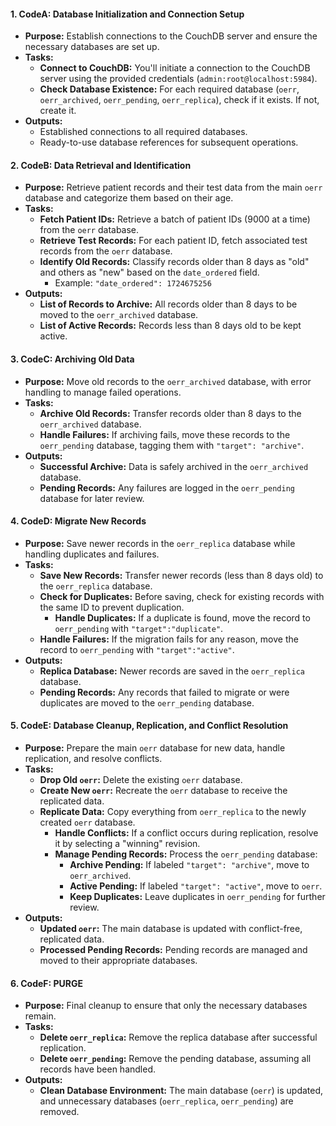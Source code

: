 
#### **1. CodeA: Database Initialization and Connection Setup**
   - **Purpose:** Establish connections to the CouchDB server and ensure the necessary databases are set up.
   - **Tasks:**
     - **Connect to CouchDB:** You'll initiate a connection to the CouchDB server using the provided credentials (`admin:root@localhost:5984`).
     - **Check Database Existence:** For each required database (`oerr`, `oerr_archived`, `oerr_pending`, `oerr_replica`), check if it exists. If not, create it.
   - **Outputs:** 
     - Established connections to all required databases.
     - Ready-to-use database references for subsequent operations.

#### **2. CodeB: Data Retrieval and Identification**
   - **Purpose:** Retrieve patient records and their test data from the main `oerr` database and categorize them based on their age.
   - **Tasks:**
     - **Fetch Patient IDs:** Retrieve a batch of patient IDs (9000 at a time) from the `oerr` database.
     - **Retrieve Test Records:** For each patient ID, fetch associated test records from the `oerr` database.
     - **Identify Old Records:** Classify records older than 8 days as "old" and others as "new" based on the `date_ordered` field.
       - Example: `"date_ordered": 1724675256`
   - **Outputs:**
     - **List of Records to Archive:** All records older than 8 days to be moved to the `oerr_archived` database.
     - **List of Active Records:** Records less than 8 days old to be kept active.

#### **3. CodeC: Archiving Old Data**
   - **Purpose:** Move old records to the `oerr_archived` database, with error handling to manage failed operations.
   - **Tasks:**
     - **Archive Old Records:** Transfer records older than 8 days to the `oerr_archived` database.
     - **Handle Failures:** If archiving fails, move these records to the `oerr_pending` database, tagging them with `"target": "archive"`.
   - **Outputs:**
     - **Successful Archive:** Data is safely archived in the `oerr_archived` database.
     - **Pending Records:** Any failures are logged in the `oerr_pending` database for later review.

#### **4. CodeD: Migrate New Records**
   - **Purpose:** Save newer records in the `oerr_replica` database while handling duplicates and failures.
   - **Tasks:**
     - **Save New Records:** Transfer newer records (less than 8 days old) to the `oerr_replica` database.
     - **Check for Duplicates:** Before saving, check for existing records with the same ID to prevent duplication.
       - **Handle Duplicates:** If a duplicate is found, move the record to `oerr_pending` with `"target":"duplicate"`.
     - **Handle Failures:** If the migration fails for any reason, move the record to `oerr_pending` with `"target":"active"`.
   - **Outputs:**
     - **Replica Database:** Newer records are saved in the `oerr_replica` database.
     - **Pending Records:** Any records that failed to migrate or were duplicates are moved to the `oerr_pending` database.

#### **5. CodeE: Database Cleanup, Replication, and Conflict Resolution**
   - **Purpose:** Prepare the main `oerr` database for new data, handle replication, and resolve conflicts.
   - **Tasks:**
     - **Drop Old `oerr`:** Delete the existing `oerr` database.
     - **Create New `oerr`:** Recreate the `oerr` database to receive the replicated data.
     - **Replicate Data:** Copy everything from `oerr_replica` to the newly created `oerr` database.
       - **Handle Conflicts:** If a conflict occurs during replication, resolve it by selecting a "winning" revision.
       - **Manage Pending Records:** Process the `oerr_pending` database:
         - **Archive Pending:** If labeled `"target": "archive"`, move to `oerr_archived`.
         - **Active Pending:** If labeled `"target": "active"`, move to `oerr`.
         - **Keep Duplicates:** Leave duplicates in `oerr_pending` for further review.
   - **Outputs:**
     - **Updated `oerr`:** The main database is updated with conflict-free, replicated data.
     - **Processed Pending Records:** Pending records are managed and moved to their appropriate databases.

#### **6. CodeF: PURGE**
   - **Purpose:** Final cleanup to ensure that only the necessary databases remain.
   - **Tasks:**
     - **Delete `oerr_replica`:** Remove the replica database after successful replication.
     - **Delete `oerr_pending`:** Remove the pending database, assuming all records have been handled.
   - **Outputs:** 
     - **Clean Database Environment:** The main database (`oerr`) is updated, and unnecessary databases (`oerr_replica`, `oerr_pending`) are removed.
